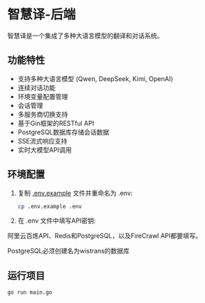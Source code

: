 # 智慧译-后端

智慧译是一个集成了多种大语言模型的翻译和对话系统。

## 功能特性

- 支持多种大语言模型 (Qwen, DeepSeek, Kimi, OpenAI)
- 连续对话功能
- 环境变量配置管理
- 会话管理
- 多服务商切换支持
- 基于Gin框架的RESTful API
- PostgreSQL数据库存储会话数据
- SSE流式响应支持
- 实时大模型API调用

## 环境配置

1. 复制 [.env.example](file:///e%3A/code/Project/wistrans-backend/.env.example) 文件并重命名为 .env:
   ```bash
   cp .env.example .env
   ```

2. 在 .env 文件中填写API密钥:

阿里云百炼API、Redis和PostgreSQL，以及FireCrawl API都要填写。

PostgreSQL必须创建名为wistrans的数据库

## 运行项目

```bash
go run main.go
```
